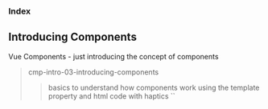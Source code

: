 ### Index

## Introducing Components
Vue Components - just introducing the concept of components

> cmp-intro-03-introducing-components
>> basics to understand how components work
>> using the template property and html code with haptics ``